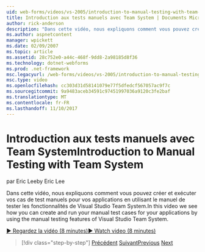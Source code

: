```yaml
---
uid: web-forms/videos/vs-2005/introduction-to-manual-testing-with-team-system
title: Introduction aux tests manuels avec Team System | Documents Microsoft
author: rick-anderson
description: "Dans cette vidéo, nous expliquons comment vous pouvez créer et exécuter vos cas de test manuels pour vos applications en utilisant les fonctionnalités de Visual Studio d’ici équipe de tests manuels en cours..."
ms.author: aspnetcontent
manager: wpickett
ms.date: 02/09/2007
ms.topic: article
ms.assetid: 28c752e0-a44c-468f-9dd8-2a98185d8f36
ms.technology: dotnet-webforms
ms.prod: .net-framework
msc.legacyurl: /web-forms/videos/vs-2005/introduction-to-manual-testing-with-team-system
msc.type: video
ms.openlocfilehash: cc303d31d58141079e77f5dfedcf567057ac9f7c
ms.sourcegitcommit: 9a9483aceb34591c97451997036a9120c3fe2baf
ms.translationtype: MT
ms.contentlocale: fr-FR
ms.lasthandoff: 11/10/2017
---
```

<a name="introduction-to-manual-testing-with-team-system"></a><span data-ttu-id="82902-103">Introduction aux tests manuels avec Team System</span><span class="sxs-lookup"><span data-stu-id="82902-103">Introduction to Manual Testing with Team System</span></span>
====================
<span data-ttu-id="82902-104">par Eric Lee</span><span class="sxs-lookup"><span data-stu-id="82902-104">by Eric Lee</span></span>

<span data-ttu-id="82902-105">Dans cette vidéo, nous expliquons comment vous pouvez créer et exécuter vos cas de test manuels pour vos applications en utilisant le manuel de tester les fonctionnalités de Visual Studio Team System.</span><span class="sxs-lookup"><span data-stu-id="82902-105">In this video we see how you can create and run your manual test cases for your applications by using the manual testing features of Visual Studio Team System.</span></span>

[<span data-ttu-id="82902-106">&#9654; Regardez la vidéo (8 minutes)</span><span class="sxs-lookup"><span data-stu-id="82902-106">&#9654; Watch video (8 minutes)</span></span>](https://channel9.msdn.com/Blogs/ASP-NET-Site-Videos/introduction-to-manual-testing-with-team-system)

>[!div class="step-by-step"]
<span data-ttu-id="82902-107">[Précédent](introduction-to-load-testing-web-applications-with-team-system.md)
[Suivant](introduction-to-managing-and-running-tests-with-team-system.md)</span><span class="sxs-lookup"><span data-stu-id="82902-107">[Previous](introduction-to-load-testing-web-applications-with-team-system.md)
[Next](introduction-to-managing-and-running-tests-with-team-system.md)</span></span>
